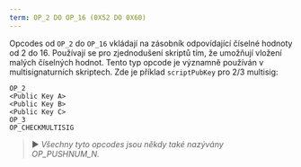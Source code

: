 ```yaml
---
term: OP_2 DO OP_16 (0X52 DO 0X60)
---
```


Opcodes od `OP_2` do `OP_16` vkládají na zásobník odpovídající číselné hodnoty od 2 do 16. Používají se pro zjednodušení skriptů tím, že umožňují vložení malých číselných hodnot. Tento typ opcode je významně používán v multisignaturních skriptech. Zde je příklad `scriptPubKey` pro 2/3 multisig:

```text
OP_2
<Public Key A>
<Public Key B>
<Public Key C>
OP_3
OP_CHECKMULTISIG
```

> ► *Všechny tyto opcodes jsou někdy také nazývány OP_PUSHNUM_N.*